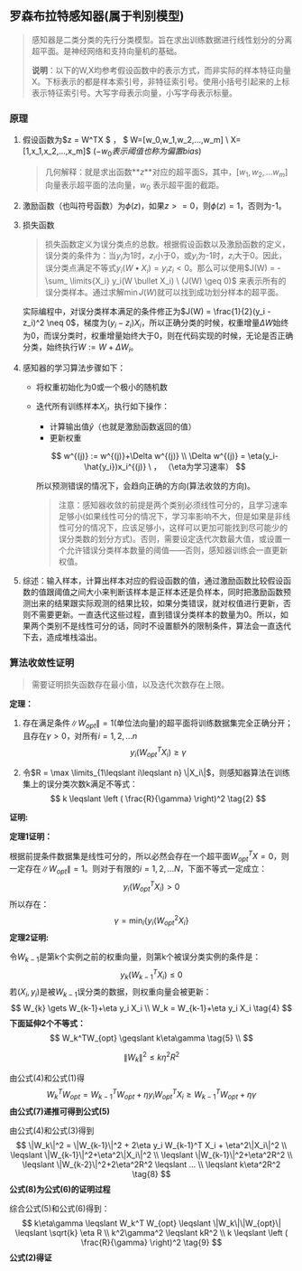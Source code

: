 ## 罗森布拉特感知器(属于判别模型)

> 感知器是二类分类的先行分类模型。旨在求出训练数据进行线性划分的分离超平面。是神经网络和支持向量机的基础。
>
> **说明**：以下的W,X均参考假设函数中的表示方式，而非实际的样本特征向量X。下标表示的都是样本索引号，非特征索引号。使用小括号引起来的上标表示特征索引号。大写字母表示向量，小写字母表示标量。



### 原理

1. 假设函数为$z = W^TX $ ， $ W=[w_0,w_1,w_2,...,w_m] \ X=[1,x_1,x_2,...,x_m]$ ($-w_0表示阈值也称为偏置bias$)

   > 几何解释：就是求出函数**$z$**对应的超平面S，其中，$[w_1,w_2,...w_m]$向量表示超平面的法向量，$w_0$ 表示超平面的截距。

2. 激励函数（也叫符号函数）为$\phi(z)$，如果$z>=0$，则$\phi(z)=1$，否则为-1。

3. 损失函数

   > 损失函数定义为误分类点的总数。根据假设函数以及激励函数的定义，误分类的条件为：当$y_i$为1时，$z_i$小于0，或$y_i$为-1时，$z_i$大于0。因此，误分类点满足不等式$y_i(W \bullet X_i) = y_iz_i \lt 0$。那么可以使用$J(W) = -\sum_ \limits{X_i} y_i(W \bullet X_i) \ (J(W) \geq 0)$ 来表示所有的误分类样本。通过求解$\min J(W)$就可以找到成功划分样本的超平面。

   实际编程中，对误分类样本满足的条件修正为$J(W) = \frac{1}{2}(y_i - z_i)^2 \neq 0$，梯度为$(y_i - z_i)X_i$，所以正确分类的时候，权重增量$\Delta W$始终为0，而误分类时，权重增量始终大于0，则在代码实现的时候，无论是否正确分类，始终执行$W := W + \Delta W_i$。

3. 感知器的学习算法步骤如下：

   - 将权重初始化为0或一个极小的随机数

   - 迭代所有训练样本$X_i$，执行如下操作：

     - 计算输出值$\hat{y}$（也就是激励函数返回的值）
     - 更新权重

     $$
     w^{(j)} := w^{(j)}+\Delta w^{(j)}  \\
     \Delta w^{(j)} = \eta(y_i-\hat{y_i})x_i^{(j)} \ ， （\eta为学习速率）
     $$

     所以预测错误的情况下，会趋向正确的方向(算法收敛的方向)。

     > 注意：感知器收敛的前提是两个类别必须线性可分的，且学习速率足够小(如果线性可分的情况下，学习率影响不大，但是如果是非线性可分的情况下，应该足够小，这样可以更加可能找到尽可能少的误分类数的划分方式)。否则，需要设定迭代次数最大值，或设置一个允许错误分类样本数量的阈值——否则，感知器训练会一直更新权值。

4. 综述：输入样本，计算出样本对应的假设函数的值，通过激励函数比较假设函数的值跟阈值之间大小来判断该样本是正样本还是负样本，同时把激励函数预测出来的结果跟实际观测的结果比较，如果分类错误，就对权值进行更新，否则不需要更新。一直迭代这些过程，直到错误分类样本的数量为0。所以，如果两个类别不是线性可分的话，同时不设置额外的限制条件，算法会一直迭代下去，造成堆栈溢出。




### 算法收敛性证明

> 需要证明损失函数存在最小值，以及迭代次数存在上限。

**定理：**

1. 存在满足条件$\|W_{opt}\|=1$(单位法向量)的超平面将训练数据集完全正确分开；且存在$\gamma>0$，对所有$i=1,2,...n$
   $$
   y_i(W_{opt}^TX_i) \geqslant \gamma \tag{1}
   $$



2. 令$R = \max \limits_{1\leqslant i\leqslant n} \|X_i\|$，则感知器算法在训练集上的误分类次数k满足不等式：
   $$
   k \leqslant \left ( \frac{R}{\gamma} \right)^2 \tag{2}
   $$


**证明:**

**定理1证明：**

根据前提条件数据集是线性可分的，所以必然会存在一个超平面$W_{opt}^TX=0$，则一定存在$\|W_{opt}\|=1$。则对于有限的$i=1,2,...N$，下面不等式一定成立：
$$
y_i(W_{opt}^TX_i) \gt 0
$$
所以存在：
$$
\gamma = \min_i\{y_i(W_{opt}^2X_i\}
$$
**定理2证明:** 

令$W_{k-1}$是第k个实例之前的权重向量，则第k个被误分类实例的条件是：
$$
y_k(W_{k-1}^TX_i) \leqslant 0 \tag{3}
$$
若$(X_i,y_i)$是被$W_{k-1}$误分类的数据，则权重向量会被更新：
$$
W_{k} \gets W_{k-1}+\eta y_i X_i  \\
W_k = W_{k-1}+\eta y_i X_i \tag{4}
$$
**下面延伸2个不等式：**
$$
W_k^TW_{opt} \geqslant k\eta\gamma \tag{5} \\
$$

$$
\|W_k\|^2 \leqslant k\eta^2R^2 \tag{6}
$$



由公式(4)和公式(1)得
$$
W_k^T W_{opt} = W_{k-1}^T W_{opt} + \eta y_i W_{opt}^T X_i  \geqslant W_{k-1}^T W_{opt} + \eta\gamma \tag{7}
$$
**由公式(7)递推可得到公式(5)**

由公式(4)和公式(3)得到
$$
\|W_k\|^2 = \|W_{k-1}\|^2 + 2\eta y_i W_{k-1}^T X_i + \eta^2\|X_i\|^2 \\
\leqslant \|W_{k-1}\|^2+\eta^2\|X_i\|^2 \\
\leqslant \|W_{k-1}\|^2+\eta^2R^2 \\  
\leqslant \|W_{k-2}\|^2+2\eta^2R^2 \leqslant ... \\
\leqslant k\eta^2R^2 \tag{8}
$$
**公式(8)为公式(6)的证明过程**

综合公式(5)和公式(6)得到：
$$
k\eta\gamma \leqslant W_k^T W_{opt} \leqslant \|W_k\|\|W_{opt}\| \leqslant \sqrt{k} \eta R \\
k^2\gamma^2 \leqslant kR^2 \\
k \leqslant \left ( \frac{R}{\gamma} \right)^2 \tag{9}
$$
**公式(2)得证**